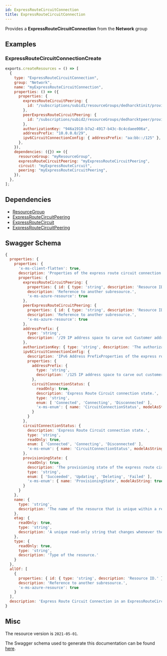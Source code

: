 ```yaml
---
id: ExpressRouteCircuitConnection
title: ExpressRouteCircuitConnection
---
```

Provides a **ExpressRouteCircuitConnection** from the **Network** group
## Examples
### ExpressRouteCircuitConnectionCreate
```js
exports.createResources = () => [
  {
    type: "ExpressRouteCircuitConnection",
    group: "Network",
    name: "myExpressRouteCircuitConnection",
    properties: () => ({
      properties: {
        expressRouteCircuitPeering: {
          id: "/subscriptions/subid1/resourceGroups/dedharcktinit/providers/Microsoft.Network/expressRouteCircuits/dedharcktlocal/peerings/AzurePrivatePeering",
        },
        peerExpressRouteCircuitPeering: {
          id: "/subscriptions/subid2/resourceGroups/dedharcktpeer/providers/Microsoft.Network/expressRouteCircuits/dedharcktremote/peerings/AzurePrivatePeering",
        },
        authorizationKey: "946a1918-b7a2-4917-b43c-8c4cdaee006a",
        addressPrefix: "10.0.0.0/29",
        ipv6CircuitConnectionConfig: { addressPrefix: "aa:bb::/125" },
      },
    }),
    dependencies: ({}) => ({
      resourceGroup: "myResourceGroup",
      expressRouteCircuitPeering: "myExpressRouteCircuitPeering",
      circuit: "myExpressRouteCircuit",
      peering: "myExpressRouteCircuitPeering",
    }),
  },
];

```
## Dependencies
- [ResourceGroup](../Resources/ResourceGroup.md)
- [ExpressRouteCircuitPeering](../Network/ExpressRouteCircuitPeering.md)
- [ExpressRouteCircuit](../Network/ExpressRouteCircuit.md)
- [ExpressRouteCircuitPeering](../Network/ExpressRouteCircuitPeering.md)
## Swagger Schema
```js
{
  properties: {
    properties: {
      'x-ms-client-flatten': true,
      description: 'Properties of the express route circuit connection.',
      properties: {
        expressRouteCircuitPeering: {
          properties: { id: { type: 'string', description: 'Resource ID.' } },
          description: 'Reference to another subresource.',
          'x-ms-azure-resource': true
        },
        peerExpressRouteCircuitPeering: {
          properties: { id: { type: 'string', description: 'Resource ID.' } },
          description: 'Reference to another subresource.',
          'x-ms-azure-resource': true
        },
        addressPrefix: {
          type: 'string',
          description: '/29 IP address space to carve out Customer addresses for tunnels.'
        },
        authorizationKey: { type: 'string', description: 'The authorization key.' },
        ipv6CircuitConnectionConfig: {
          description: 'IPv6 Address PrefixProperties of the express route circuit connection.',
          properties: {
            addressPrefix: {
              type: 'string',
              description: '/125 IP address space to carve out customer addresses for global reach.'
            },
            circuitConnectionStatus: {
              readOnly: true,
              description: 'Express Route Circuit connection state.',
              type: 'string',
              enum: [ 'Connected', 'Connecting', 'Disconnected' ],
              'x-ms-enum': { name: 'CircuitConnectionStatus', modelAsString: true }
            }
          }
        },
        circuitConnectionStatus: {
          description: 'Express Route Circuit connection state.',
          type: 'string',
          readOnly: true,
          enum: [ 'Connected', 'Connecting', 'Disconnected' ],
          'x-ms-enum': { name: 'CircuitConnectionStatus', modelAsString: true }
        },
        provisioningState: {
          readOnly: true,
          description: 'The provisioning state of the express route circuit connection resource.',
          type: 'string',
          enum: [ 'Succeeded', 'Updating', 'Deleting', 'Failed' ],
          'x-ms-enum': { name: 'ProvisioningState', modelAsString: true }
        }
      }
    },
    name: {
      type: 'string',
      description: 'The name of the resource that is unique within a resource group. This name can be used to access the resource.'
    },
    etag: {
      readOnly: true,
      type: 'string',
      description: 'A unique read-only string that changes whenever the resource is updated.'
    },
    type: {
      readOnly: true,
      type: 'string',
      description: 'Type of the resource.'
    }
  },
  allOf: [
    {
      properties: { id: { type: 'string', description: 'Resource ID.' } },
      description: 'Reference to another subresource.',
      'x-ms-azure-resource': true
    }
  ],
  description: 'Express Route Circuit Connection in an ExpressRouteCircuitPeering resource.'
}
```
## Misc
The resource version is `2021-05-01`.

The Swagger schema used to generate this documentation can be found [here](https://github.com/Azure/azure-rest-api-specs/tree/main/specification/network/resource-manager/Microsoft.Network/stable/2021-05-01/expressRouteCircuit.json).
